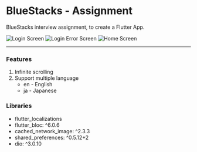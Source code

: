 # BlueStacks - Assignment
BlueStacks interview assignment, to create a Flutter App.

![Login Screen](https://raw.github.com/PuniCharana/assignment_bluestacks/master/screenshots/login.jpg)
![Login Error Screen](https://raw.github.com/PuniCharana/assignment_bluestacks/master/screenshots/error.jpg)
![Home Screen](https://raw.github.com/PuniCharana/assignment_bluestacks/master/screenshots/home.jpg)

---

### Features

1. Infinite scrolling
2. Support multiple language
    - en - English
    - ja - Japanese

### Libraries

- flutter_localizations
- flutter_bloc: ^6.0.6
- cached_network_image: ^2.3.3
- shared_preferences: ^0.5.12+2
- dio: ^3.0.10
